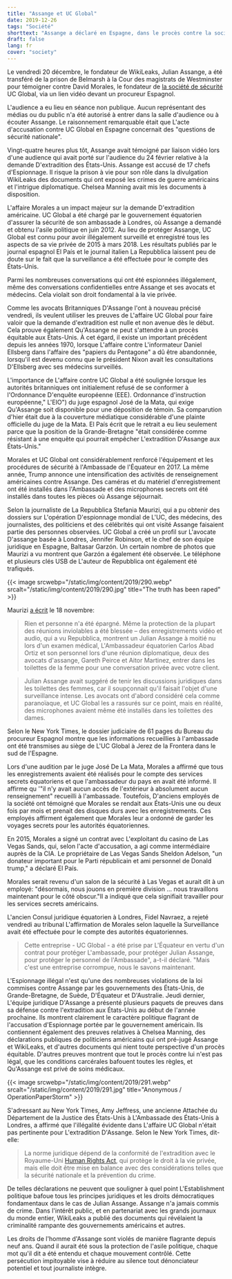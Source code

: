```yaml
---
title: "Assange et UC Global"
date: 2019-12-26
tags: "Société"
shorttext: "Assange a déclaré en Espagne, dans le procès contre la société corrompue UC Global. Les spectateurs et les médias N'étaient pas autorisés en Espagne pour des raisons de sécurité nationale."
draft: false
lang: fr
cover: "society"
---
```


Le vendredi 20 décembre, le fondateur de WikiLeaks, Julian Assange, a été transféré de la prison de Belmarsh à la Cour des magistrats de Westminster pour témoigner contre David Morales, le fondateur de [la société de sécurité](https://elpais.com/elpais/2019/12/21/inenglish/1576950842_252812.html "Assange suspected a Spanish security firm was spying on him in London") UC Global, via un lien vidéo devant un procureur Espagnol.

L'audience a eu lieu en séance non publique. Aucun représentant des médias ou du public n'a été autorisé à entrer dans la salle d'audience ou à écouter Assange. Le raisonnement remarquable était que L'acte d'accusation contre UC Global en Espagne concernait des "questions de sécurité nationale".

Vingt-quatre heures plus tôt, Assange avait témoigné par liaison vidéo lors d'une audience qui avait porté sur l'audience du 24 février relative à la demande D'extradition des États-Unis.  Assange est accusé de 17 chefs d'Espionnage. Il risque la prison à vie pour son rôle dans la divulgation WikiLeaks des documents qui ont exposé les crimes de guerre américains et l'intrigue diplomatique. Chelsea Manning avait mis les documents à disposition.

L'affaire Morales a un impact majeur sur la demande D'extradition américaine. UC Global a été chargé par le gouvernement équatorien d'assurer la sécurité de son ambassade à Londres, où Assange a demandé et obtenu l'asile politique en juin 2012. Au lieu de protéger Assange, UC Global est connu pour avoir illégalement surveillé et enregistré tous les aspects de sa vie privée de 2015 à mars 2018. Les résultats publiés par le journal espagnol El País et le journal italien La Repubblica laissent peu de doute sur le fait que la surveillance a été effectuée pour le compte des États-Unis.

Parmi les nombreuses conversations qui ont été espionnées illégalement, même des conversations confidentielles entre Assange et ses avocats et médecins. Cela violait son droit fondamental à la vie privée.

Comme les avocats Britanniques D'Assange l'ont à nouveau précisé vendredi, ils veulent utiliser les preuves de L'affaire UC Global pour faire valoir que la demande d'extradition est nulle et non avenue dès le début. Cela prouve également Qu'Assange ne peut s'attendre à un procès équitable aux États-Unis. À cet égard, il existe un important précédent depuis les années 1970, lorsque L'affaire contre L'informateur Daniel Ellsberg dans l'affaire des "papiers du Pentagone" a dû être abandonnée, lorsqu'il est devenu connu que le président Nixon avait les consultations D'Ellsberg avec ses médecins surveillés.

L'importance de L'affaire contre UC Global a été soulignée lorsque les autorités britanniques ont initialement refusé de se conformer à l'Ordonnance D'enquête européenne (EEE). Ordonnance d'instruction européenne," L'EIO") du juge espagnol José de la Mata, qui exige Qu'Assange soit disponible pour une déposition de témoin. Sa comparution d'hier était due à la couverture médiatique considérable d'une plainte officielle du juge de la Mata. El País écrit que le retrait a eu lieu seulement parce que la position de la Grande-Bretagne "était considérée comme résistant à une enquête qui pourrait empêcher L'extradition D'Assange aux États-Unis."

Morales et UC Global ont considérablement renforcé l'équipement et les procédures de sécurité à l'Ambassade de l'Équateur en 2017. La même année, Trump annonce une intensification des activités de renseignement américaines contre Assange. Des caméras et du matériel d'enregistrement ont été installés dans l'Ambassade et des microphones secrets ont été installés dans toutes les pièces où Assange séjournait.

Selon la journaliste de La Repubblica Stefania Maurizi, qui a pu obtenir des dossiers sur L'opération D'espionnage mondial de L'UC, des médecins, des journalistes, des politiciens et des célébrités qui ont visité Assange faisaient partie des personnes observées. UC Global a créé un profil sur L'avocate D'assange basée à Londres, Jennifer Robinson, et le chef de son équipe juridique en Espagne, Baltasar Garzón. Un certain nombre de photos que Maurizi a vu montrent que Garzón a également été observée. Le téléphone et plusieurs clés USB de L'auteur de Repubblica ont également été trafiqués.

{{< image srcwebp="/static/img/content/2019/290.webp" srcalt="/static/img/content/2019/290.jpg" title="The truth has been raped" >}}

Maurizi [a écrit](https://www.repubblica.it/esteri/2019/11/18/news/a_massive_scandal_how_assange_his_doctors_lawyers_and_visitors_were_all_spied_on_for_the_u_s_-241314527/?refresh_ce "A massive scandal: how Assange, his doctors, lawyers and visitors were all spied on for the U.S.") le 18 novembre:

> Rien et personne n'a été épargné. Même la protection de la plupart des réunions inviolables a été blessée – des enregistrements vidéo et audio, qui a vu Repubblica, montrent un Julian Assange à moitié nu lors d'un examen médical, L'Ambassadeur équatorien Carlos Abad Ortiz et son personnel lors d'une réunion diplomatique, deux des avocats d'assange, Gareth Peirce et Aitor Martinez, entrer dans les toilettes de la femme pour une conversation privée avec votre client.

> Julian Assange avait suggéré de tenir les discussions juridiques dans les toilettes des femmes, car il soupçonnait qu'il faisait l'objet d'une surveillance intense. Les avocats ont d'abord considéré cela comme paranoïaque, et UC Global les a rassurés sur ce point, mais en réalité, des microphones avaient même été installés dans les toilettes des dames.

Selon le New York Times, le dossier judiciaire de 61 pages du Bureau du procureur Espagnol montre que les informations recueillies à l'ambassade ont été transmises au siège de L'UC Global à Jerez de la Frontera dans le sud de l'Espagne.

Lors d'une audition par le juge José De La Mata, Morales a affirmé que tous les enregistrements avaient été réalisés pour le compte des services secrets équatoriens et que l'ambassadeur du pays en avait été informé. Il affirme qu '"il n'y avait aucun accès de l'extérieur à absolument aucun renseignement" recueilli à l'ambassade. Toutefois, D'anciens employés de la société ont témoigné que Morales se rendait aux États-Unis une ou deux fois par mois et prenait des disques durs avec les enregistrements. Ces employés affirment également que Morales leur a ordonné de garder les voyages secrets pour les autorités équatoriennes.

En 2015, Morales a signé un contrat avec L'exploitant du casino de Las Vegas Sands, qui, selon l'acte d'accusation, a agi comme intermédiaire auprès de la CIA. Le propriétaire de Las Vegas Sands Sheldon Adelson, "un donateur important pour le Parti républicain et ami personnel de Donald trump," a déclaré El País.

Morales serait revenu d'un salon de la sécurité à Las Vegas et aurait dit à un employé: "désormais, nous jouons en première division ... nous travaillons maintenant pour le côté obscur."Il a indiqué que cela signifiait travailler pour les services secrets américains.

L'ancien Consul juridique équatorien à Londres, Fidel Navraez, a rejeté vendredi au tribunal L'affirmation de Morales selon laquelle la Surveillance avait été effectuée pour le compte des autorités équatoriennes.

> Cette entreprise - UC Global - a été prise par L'Équateur en vertu d'un contrat pour protéger L'ambassade, pour protéger Julian Assange, pour protéger le personnel de l'Ambassade", a-t-il déclaré. "Mais c'est une entreprise corrompue, nous le savons maintenant.

L'Espionnage illégal n'est qu'une des nombreuses violations de la loi commises contre Assange par les gouvernements des États-Unis, de Grande-Bretagne, de Suède, D'Équateur et D'Australie. Jeudi dernier, L'équipe juridique D'Assange a présenté plusieurs paquets de preuves dans sa défense contre l'extradition aux États-Unis au début de l'année prochaine. Ils montrent clairement le caractère politique flagrant de l'accusation d'Espionnage portée par le gouvernement américain. Ils contiennent également des preuves relatives à Chelsea Manning, des déclarations publiques de politiciens américains qui ont pré-jugé Assange et WikiLeaks, et d'autres documents qui nient toute perspective d'un procès équitable. D'autres preuves montrent que tout le procès contre lui n'est pas légal, que les conditions carcérales bafouent toutes les règles, et Qu'Assange est privé de soins médicaux.

{{< image srcwebp="/static/img/content/2019/291.webp" srcalt="/static/img/content/2019/291.jpg" title="Anonymous / OperationPaperStorm" >}}

S'adressant au New York Times, Amy Jeffress, une ancienne Attachée du Département de la Justice des États-Unis à L'Ambassade des États-Unis à Londres, a affirmé que l'illégalité évidente dans L'affaire UC Global n'était pas pertinente pour L'extradition D'Assange. Selon le New York Times, dit-elle:

> La norme juridique dépend de la conformité de l'extradition avec le Royaume-Uni [Human Rights Act](http://www.legislation.gov.uk/ukpga/1998/42/contents "Human Rights Act 1998"), qui protège le droit à la vie privée, mais elle doit être mise en balance avec des considérations telles que la sécurité nationale et la prévention du crime.
 
De telles déclarations ne peuvent que souligner à quel point L'Establishment politique bafoue tous les principes juridiques et les droits démocratiques fondamentaux dans le cas de Julian Assange. Assange n'a jamais commis de crime. Dans l'intérêt public, et en partenariat avec les grands journaux du monde entier, WikiLeaks a publié des documents qui révélaient la criminalité rampante des gouvernements américains et autres.

Les droits de l'homme d'Assange sont violés de manière flagrante depuis neuf ans. Quand il aurait été sous la protection de l'asile politique, chaque mot qu'il dit a été entendu et chaque mouvement contrôlé. Cette persécution impitoyable vise à réduire au silence tout dénonciateur potentiel et tout journaliste intègre.
